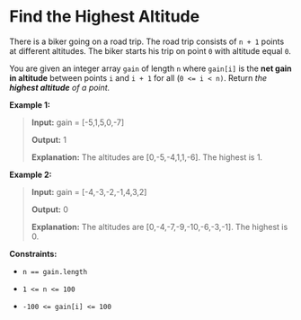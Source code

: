 # Find the Highest Altitude

There is a biker going on a road trip. The road trip consists of <code>n + 1</code> points at different altitudes. The biker starts his trip on point <code>0</code> with altitude equal <code>0</code>.

You are given an integer array <code>gain</code> of length <code>n</code> where <code>gain[i]</code> is the **net gain in altitude** between points <code>i</code>​​​​​​ and <code>i + 1</code> for all (<code>0 &lt;= i &lt; n)</code>. Return *the **highest altitude** of a point.*


**Example 1:**
>
> **Input:** gain = [-5,1,5,0,-7]
>
> **Output:** 1
>
> **Explanation:** The altitudes are [0,-5,-4,1,1,-6]. The highest is 1.

**Example 2:**
>
> **Input:** gain = [-4,-3,-2,-1,4,3,2]
>
> **Output:** 0
>
> **Explanation:** The altitudes are [0,-4,-7,-9,-10,-6,-3,-1]. The highest is 0.


**Constraints:**

- <code>n == gain.length</code>

- <code>1 &lt;= n &lt;= 100</code>

- <code>-100 &lt;= gain[i] &lt;= 100</code>
